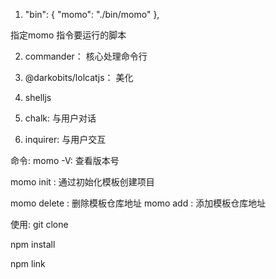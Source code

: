  1. "bin": {
    "momo": "./bin/momo"
  },

   指定momo 指令要运行的脚本

  2. commander：
  核心处理命令行

  3. @darkobits/lolcatjs：
  美化

  4. shelljs

  5. chalk: 与用户对话
  6. inquirer: 与用户交互


  命令:
  momo -V: 查看版本号

  momo init : 通过初始化模板创建项目

  momo delete : 删除模板仓库地址
  momo add :  添加模板仓库地址

  使用:
  git clone 

  npm install

  npm link
  
